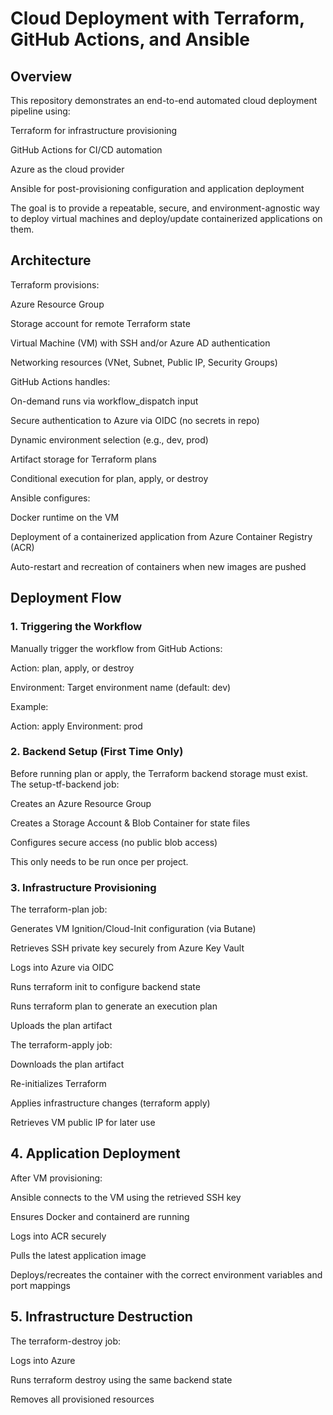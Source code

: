 
# Cloud Deployment with Terraform, GitHub Actions, and Ansible
## Overview

This repository demonstrates an end-to-end automated cloud deployment pipeline using:

Terraform for infrastructure provisioning

GitHub Actions for CI/CD automation

Azure as the cloud provider

Ansible for post-provisioning configuration and application deployment

The goal is to provide a repeatable, secure, and environment-agnostic way to deploy virtual machines and deploy/update containerized applications on them.

## Architecture

Terraform provisions:

Azure Resource Group

Storage account for remote Terraform state

Virtual Machine (VM) with SSH and/or Azure AD authentication

Networking resources (VNet, Subnet, Public IP, Security Groups)

GitHub Actions handles:

On-demand runs via workflow_dispatch input

Secure authentication to Azure via OIDC (no secrets in repo)

Dynamic environment selection (e.g., dev, prod)

Artifact storage for Terraform plans

Conditional execution for plan, apply, or destroy

Ansible configures:

Docker runtime on the VM

Deployment of a containerized application from Azure Container Registry (ACR)

Auto-restart and recreation of containers when new images are pushed

## Deployment Flow
### 1. Triggering the Workflow

Manually trigger the workflow from GitHub Actions:

Action: plan, apply, or destroy

Environment: Target environment name (default: dev)

Example:

Action: apply
Environment: prod

### 2. Backend Setup (First Time Only)

Before running plan or apply, the Terraform backend storage must exist.
The setup-tf-backend job:

Creates an Azure Resource Group

Creates a Storage Account & Blob Container for state files

Configures secure access (no public blob access)

This only needs to be run once per project.

### 3. Infrastructure Provisioning

The terraform-plan job:

Generates VM Ignition/Cloud-Init configuration (via Butane)

Retrieves SSH private key securely from Azure Key Vault

Logs into Azure via OIDC

Runs terraform init to configure backend state

Runs terraform plan to generate an execution plan

Uploads the plan artifact

The terraform-apply job:

Downloads the plan artifact

Re-initializes Terraform

Applies infrastructure changes (terraform apply)

Retrieves VM public IP for later use

## 4. Application Deployment

After VM provisioning:

Ansible connects to the VM using the retrieved SSH key

Ensures Docker and containerd are running

Logs into ACR securely

Pulls the latest application image

Deploys/recreates the container with the correct environment variables and port mappings

## 5. Infrastructure Destruction

The terraform-destroy job:

Logs into Azure

Runs terraform destroy using the same backend state

Removes all provisioned resources
